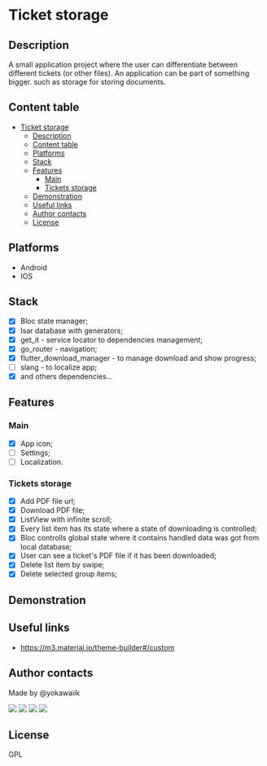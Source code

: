 # Ticket storage

## Description

A small application project where the user can differentiate between different tickets (or other files). An application can be part of something bigger. such as storage for storing documents.

## Content table

- [Ticket storage](#ticket-storage)
  - [Description](#description)
  - [Content table](#content-table)
  - [Platforms](#platforms)
  - [Stack](#stack)
  - [Features](#features)
    - [Main](#main)
    - [Tickets storage](#tickets-storage)
  - [Demonstration](#demonstration)
  - [Useful links](#useful-links)
  - [Author contacts](#author-contacts)
  - [License](#license)

## Platforms
- Android
- IOS

## Stack

- [x] Bloc state manager;
- [x] Isar database with generators;
- [x] get_it - service locator to dependencies management;
- [x] go_router - navigation;
- [x] flutter_download_manager - to manage download and show progress;
- [ ] slang - to localize app;
- [x] and others dependencies...

## Features

### Main
- [x] App icon;
- [ ] Settings;
- [ ] Localization.

### Tickets storage
- [x] Add PDF file url;
- [x] Download PDF file;
- [x] ListView with infinite scroll;
- [x] Every list item has its state where a state of downloading is controlled;
- [x] Bloc controlls global state where it contains handled data was got from local database;
- [x] User can see a ticket's PDF file if it has been downloaded;
- [x] Delete list item by swipe;
- [x] Delete selected group items;

## Demonstration

## Useful links
- https://m3.material.io/theme-builder#/custom

## Author contacts
Made by @yokawaiik

<p>
  <a href="https://mail.google.com/mail/u/0/#search/yokawaiik%40gmail.com"><img src="https://img.shields.io/badge/Gmail-D14836?style=for-the-badge&logo=gmail&logoColor=white"/></a>
  <a href="https://instagram.com/yokawaiik"><img src="https://img.shields.io/badge/instagram-E4405F.svg?style=for-the-badge&logo=instagram&logoColor=white"/></a>
  <a href="https://linkedin.com/in/danil-shubin"><img src="https://img.shields.io/badge/linkedin-0077B5.svg?style=for-the-badge&logo=linkedin&logoColor=white"/></a>
  <a href="https://t.me/yokawaiik"><img src="https://img.shields.io/badge/Telegram-2CA5E0?style=for-the-badge&logo=telegram&logoColor=white"/></a>
</p>

## License
GPL